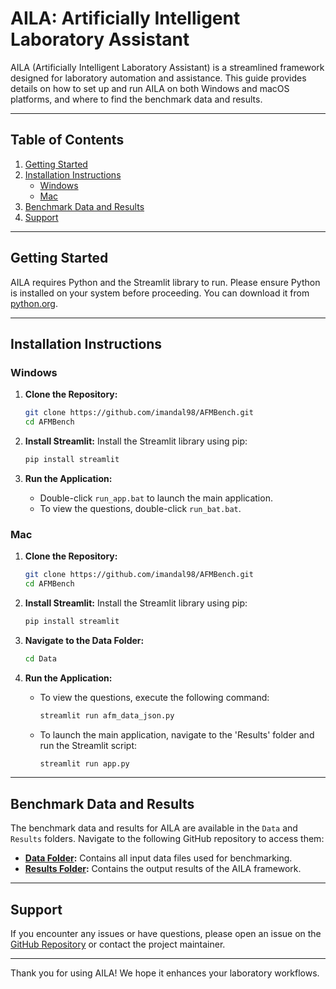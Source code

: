 # AILA: Artificially Intelligent Laboratory Assistant

AILA (Artificially Intelligent Laboratory Assistant) is a streamlined framework designed for laboratory automation and assistance. This guide provides details on how to set up and run AILA on both Windows and macOS platforms, and where to find the benchmark data and results.

---

## **Table of Contents**
1. [Getting Started](#getting-started)
2. [Installation Instructions](#installation-instructions)
   - [Windows](#windows)
   - [Mac](#mac)
3. [Benchmark Data and Results](#benchmark-data-and-results)
4. [Support](#support)

---

## **Getting Started**
AILA requires Python and the Streamlit library to run. Please ensure Python is installed on your system before proceeding. You can download it from [python.org](https://www.python.org/).

---

## **Installation Instructions**

### **Windows**

1. **Clone the Repository:**
   ```bash
   git clone https://github.com/imandal98/AFMBench.git
   cd AFMBench
   ```

2. **Install Streamlit:**
   Install the Streamlit library using pip:
   ```bash
   pip install streamlit
   ```

3. **Run the Application:**
   - Double-click `run_app.bat` to launch the main application.
   - To view the questions, double-click `run_bat.bat`.

### **Mac**

1. **Clone the Repository:**
   ```bash
   git clone https://github.com/imandal98/AFMBench.git
   cd AFMBench
   ```

2. **Install Streamlit:**
   Install the Streamlit library using pip:
   ```bash
   pip install streamlit
   ```

3. **Navigate to the Data Folder:**
   ```bash
   cd Data
   ```

4. **Run the Application:**
   - To view the questions, execute the following command:
     ```bash
     streamlit run afm_data_json.py
     ```
   - To launch the main application, navigate to the 'Results' folder and run the Streamlit script:
     ```bash
     streamlit run app.py
     ```

---

## **Benchmark Data and Results**

The benchmark data and results for AILA are available in the `Data` and `Results` folders. Navigate to the following GitHub repository to access them:

- **[Data Folder](https://github.com/M3RG-IITD/AILA/tree/main/Results/):** Contains all input data files used for benchmarking.
- **[Results Folder](https://github.com/M3RG-IITD/AILA/tree/main/Data/):** Contains the output results of the AILA framework.

---

## **Support**
If you encounter any issues or have questions, please open an issue on the [GitHub Repository](https://github.com/imandal98/AFMBench) or contact the project maintainer.

---

Thank you for using AILA! We hope it enhances your laboratory workflows.

